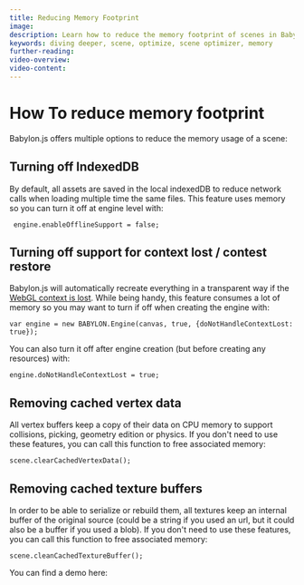 ```yaml
---
title: Reducing Memory Footprint
image: 
description: Learn how to reduce the memory footprint of scenes in Babylon.js.
keywords: diving deeper, scene, optimize, scene optimizer, memory
further-reading:
video-overview:
video-content:
---
```


# How To reduce memory footprint

Babylon.js offers multiple options to reduce the memory usage of a scene:

## Turning off IndexedDB

By default, all assets are saved in the local indexedDB to reduce network calls when loading multiple time the same files.
This feature uses memory so you can turn it off at engine level with:

```
 engine.enableOfflineSupport = false;
```

## Turning off support for context lost / contest restore

Babylon.js will automatically recreate everything in a transparent way if the [WebGL context is lost](/features/divingDeeper/scene/optimize_your_scene#handling-webgl-context-lost).
While being handy, this feature consumes a lot of memory so you may want to turn if off when creating the engine with:

```
var engine = new BABYLON.Engine(canvas, true, {doNotHandleContextLost: true});
```

You can also turn it off after engine creation (but before creating any resources) with:

```
engine.doNotHandleContextLost = true;
```

## Removing cached vertex data

All vertex buffers keep a copy of their data on CPU memory to support collisions, picking, geometry edition or physics.
If you don't need to use these features, you can call this function to free associated memory:

```
scene.clearCachedVertexData();
```

## Removing cached texture buffers

In order to be able to serialize or rebuild them, all textures keep an internal buffer of the original source (could be a string if you used an url, but it could also be a buffer if you used a blob).
If you don't need to use these features, you can call this function to free associated memory:

```
scene.cleanCachedTextureBuffer();
```


You can find a demo here: <Playground id="#AS54U8#1" title="Reducing Memory Footprint Example" description="Simple example showing how to reduce the memory footprint of a scene."/>
